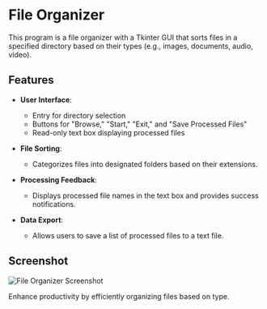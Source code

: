 # File Organizer

This program is a file organizer with a Tkinter GUI that sorts files in a specified directory based on their types (e.g., images, documents, audio, video).

## Features

- **User Interface**: 
  - Entry for directory selection
  - Buttons for "Browse," "Start," "Exit," and "Save Processed Files"
  - Read-only text box displaying processed files

- **File Sorting**: 
  - Categorizes files into designated folders based on their extensions.

- **Processing Feedback**: 
  - Displays processed file names in the text box and provides success notifications.

- **Data Export**: 
  - Allows users to save a list of processed files to a text file.

## Screenshot

![File Organizer Screenshot](https://github.com/SimeonZhelinski/desktop_sorter/blob/main/sorter_GUI.png)

Enhance productivity by efficiently organizing files based on type.
